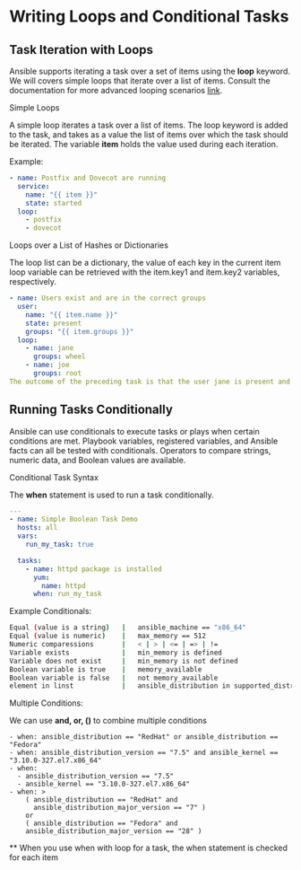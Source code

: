 # Writing Loops and Conditional Tasks

## Task Iteration with Loops

Ansible supports iterating a task over a set of items using the **loop** keyword.
We will covers simple loops that iterate over a list of items.
Consult the documentation for more advanced looping scenarios [link](https://docs.ansible.com/ansible/latest/user_guide/playbooks_loops.html#complex-loops).

Simple Loops

A simple loop iterates a task over a list of items. The loop keyword is added to the task, and takes as a value the list of items over which the task should be iterated. The variable **item** holds the value used during each iteration.

Example:

```yaml
- name: Postfix and Dovecot are running
  service:
    name: "{{ item }}"
    state: started
  loop:
    - postfix
    - dovecot
```

Loops over a List of Hashes or Dictionaries

The loop list can be a dictionary, the value of each key in the current item loop variable can be retrieved with the item.key1 and item.key2 variables, respectively.

```yaml
- name: Users exist and are in the correct groups
  user:
    name: "{{ item.name }}"
    state: present
    groups: "{{ item.groups }}"
  loop:
    - name: jane
      groups: wheel
    - name: joe
      groups: root
The outcome of the preceding task is that the user jane is present and a member of the group wheel, and that the user joe is present and a member of the group root.
```

## Running Tasks Conditionally

Ansible can use conditionals to execute tasks or plays when certain conditions are met.
Playbook variables, registered variables, and Ansible facts can all be tested with conditionals. Operators to compare strings, numeric data, and Boolean values are available.

Conditional Task Syntax

The **when** statement is used to run a task conditionally.

```yaml
---
- name: Simple Boolean Task Demo
  hosts: all
  vars:
    run_my_task: true

  tasks:
    - name: httpd package is installed
      yum:
        name: httpd
      when: run_my_task
```

Example Conditionals:

```bash
Equal (value is a string)   |   ansible_machine == "x86_64"
Equal (value is numeric)    |   max_memory == 512
Numeric comparessions       |   < | > | <= | => | !=
Variable exists             |   min_memory is defined
Variable does not exist     |   min_memory is not defined
Boolean variable is true    |   memory_available
Boolean variable is false   |   not memory_available
element in linst            |	ansible_distribution in supported_distros
```

Multiple Conditions:

We can use **and, or, ()** to combine multiple conditions

```
- when: ansible_distribution == "RedHat" or ansible_distribution == "Fedora"
- when: ansible_distribution_version == "7.5" and ansible_kernel == "3.10.0-327.el7.x86_64"
- when:
  - ansible_distribution_version == "7.5"
  - ansible_kernel == "3.10.0-327.el7.x86_64"
- when: >
    ( ansible_distribution == "RedHat" and
      ansible_distribution_major_version == "7" )
    or
    ( ansible_distribution == "Fedora" and
    ansible_distribution_major_version == "28" )
```

** When you use when with loop for a task, the when statement is checked for each item